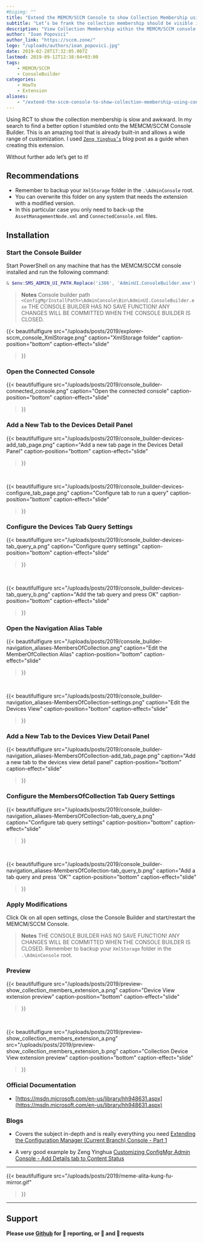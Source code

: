 ```yaml
---
#bigimg: ""
title: "Extend the MEMCM/SCCM Console to show Collection Membership using Console Builder"
subtitle: "Let’s be frank the collection membership should be visible in the console by default. Here’s how to do it…"
description: "View Collection Membership within the MEMCM/SCCM console when selecting a device"
author: "Ioan Popovici"
author_link: "https://sccm.zone/"
logo: "/uploads/authors/ioan_popovici.jpg"
date: 2019-02-28T17:32:05.007Z
lastmod: 2019-09-12T12:38:04+03:00
tags:
    - MEMCM/SCCM
    - ConsoleBuilder
categories:
    - HowTo
    - Extension
aliases:
    - "/extend-the-sccm-console-to-show-collection-membership-using-console-builder-c6db52b408d8"
---
```


Using RCT to show the collection membership is slow and awkward. In my search to find a better option I stumbled onto the MEMCM/SCCM Console Builder. This is an amazing tool that is already built-in and allows a wide range of customization. I used [`Zeng Yinghua’s`](https://www.scconfigmgr.com/2017/11/09/customizing-configmgr-admin-console-add-details-tab-to-content-status/) blog post as a guide when creating this extension.

Without further ado let’s get to it!

## Recommendations

* Remember to backup your `XmlStorage` folder in the `.\AdminConsole` root.
* You can overwrite this folder on any system that needs the extension with a modified version.
* In this particular case you only need to back-up the `AssetManagementNode.xml` and `ConnectedConsole.xml` files.

## Installation

### Start the Console Builder

Start PowerShell on any machine that has the MEMCM/SCCM console installed and run the following command:

```powershell
& $env:SMS_ADMIN_UI_PATH.Replace('i386', 'AdminUI.ConsoleBuilder.exe')
```

> **Notes**
> Console builder path `<ConfigMgrInstallPath>\AdminConsole\Bin\AdminUI.ConsoleBuilder.exe`
> THE CONSOLE BUILDER HAS NO SAVE FUNCTION! ANY CHANGES WILL BE COMMITTED WHEN THE CONSOLE BUILDER IS CLOSED.

{{<
    beautifulfigure src="/uploads/posts/2019/explorer-sccm_console_XmlStorage.png"
    caption="XmlStorage folder"
    caption-position="bottom" caption-effect="slide"
>}}

### Open the Connected Console

{{<
    beautifulfigure src="/uploads/posts/2019/console_builder-connected_console.png"
    caption="Open the connected console"
    caption-position="bottom" caption-effect="slide"
>}}

### Add a New Tab to the Devices Detail Panel

{{<
    beautifulfigure src="/uploads/posts/2019/console_builder-devices-add_tab_page.png"
    caption="Add a new tab page in the Devices Detail Panel"
    caption-position="bottom" caption-effect="slide"
>}}

&nbsp;

{{<
    beautifulfigure src="/uploads/posts/2019/console_builder-devices-configure_tab_page.png"
    caption="Configure tab to run a query"
    caption-position="bottom" caption-effect="slide"
>}}

### Configure the Devices Tab Query Settings

{{<
    beautifulfigure src="/uploads/posts/2019/console_builder-devices-tab_query_a.png"
    caption="Configure query settings"
    caption-position="bottom" caption-effect="slide"
>}}

&nbsp;

{{<
    beautifulfigure src="/uploads/posts/2019/console_builder-devices-tab_query_b.png"
    caption="Add the tab query and press OK"
    caption-position="bottom" caption-effect="slide"
>}}

### Open the Navigation Alias Table

{{<
    beautifulfigure src="/uploads/posts/2019/console_builder-navigation_aliases-MembersOfCollection.png"
    caption="Edit the MemberOfCollection Alias"
    caption-position="bottom" caption-effect="slide"
>}}

&nbsp;

{{<
    beautifulfigure src="/uploads/posts/2019/console_builder-navigation_aliases-MembersOfCollection-settings.png"
    caption="Edit the Devices View"
    caption-position="bottom" caption-effect="slide"
>}}

### Add a New Tab to the Devices View Detail Panel

{{<
    beautifulfigure src="/uploads/posts/2019/console_builder-navigation_aliases-MembersOfCollection-add_tab_page.png"
    caption="Add a new tab to the devices view detail panel"
    caption-position="bottom" caption-effect="slide"
>}}

### Configure the MembersOfCollection Tab Query Settings

{{<
    beautifulfigure src="/uploads/posts/2019/console_builder-navigation_aliases-MembersOfCollection-tab_query_a.png"
    caption="Configure tab query settings"
    caption-position="bottom" caption-effect="slide"
>}}

&nbsp;

{{<
    beautifulfigure src="/uploads/posts/2019/console_builder-navigation_aliases-MembersOfCollection-tab_query_b.png"
    caption="Add a tab query and press 'OK'"
    caption-position="bottom" caption-effect="slide"
>}}

### Apply Modifications

Click Ok on all open settings, close the Console Builder and start/restart the MEMCM/SCCM Console.

> **Notes**
> THE CONSOLE BUILDER HAS NO SAVE FUNCTION! ANY CHANGES WILL BE COMMITTED WHEN THE CONSOLE BUILDER IS CLOSED.
> Remember to backup your `XmlStorage` folder in the `.\AdminConsole` root.

### Preview

{{<
    beautifulfigure src="/uploads/posts/2019/preview-show_collection_members_extension_a.png"
    caption="Device View extension preview"
    caption-position="bottom" caption-effect="slide"
>}}

&nbsp;

{{<
    beautifulfigure src="/uploads/posts/2019/preview-show_collection_members_extension_a.png"
    src="/uploads/posts/2019/preview-show_collection_members_extension_b.png"
    caption="Collection Device View extension preview"
    caption-position="bottom" caption-effect="slide"
>}}

### Official Documentation

* [https://msdn.microsoft.com/en-us/library/hh948631.aspx](https://msdn.microsoft.com/en-us/library/hh948631.aspx)

### Blogs

* Covers the subject in-depth and is really everything you need
[Extending the Configuration Manager (Current Branch) Console - Part 1](https://blog.itsdelivers.com/productive-it-insights/extending-the-configuration-manager-current-branch-console-part-1)

* A very good example by Zeng Yinghua
[Customizing ConfigMgr Admin Console - Add Details tab to Content Status](https://www.scconfigmgr.com/2017/11/09/customizing-configmgr-admin-console-add-details-tab-to-content-status/)

***

{{<
    beautifulfigure src="/uploads/posts/2019/meme-alita-kung-fu-mirror.gif"
>}}

***

## Support

**Please use [Github](http://SCCM.Zone/GIT) for 🐛 reporting, or 🌈 and 🦄 requests**
